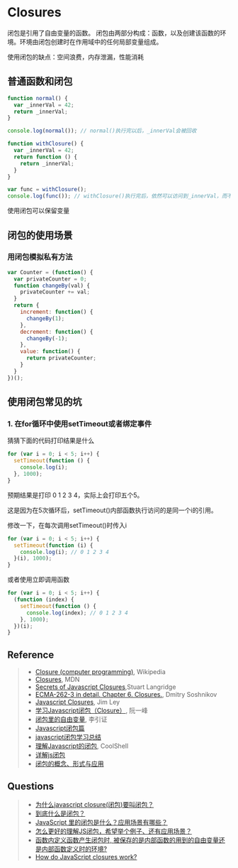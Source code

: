 # Closures

闭包是引用了自由变量的函数。
闭包由两部分构成：函数，以及创建该函数的环境。环境由闭包创建时在作用域中的任何局部变量组成。

使用闭包的缺点：空间浪费，内存泄漏，性能消耗

## 普通函数和闭包

```javascript
function normal() {
  var _innerVal = 42;
  return _innerVal;
}

console.log(normal()); // normal()执行完以后，_innerVal会被回收

function withClosure() {
  var _innerVal = 42;
  return function () {
    return _innerVal;
  }
}

var func = withClosure();
console.log(func()); // withClosure()执行完后，依然可以访问到_innerVal，而不是返回undefined，说明_innerVal没有被回收
```

使用闭包可以保留变量

## 闭包的使用场景

### 用闭包模拟私有方法
```javascript
var Counter = (function() {
  var privateCounter = 0;
  function changeBy(val) {
    privateCounter += val;
  }
  return {
    increment: function() {
      changeBy(1);
    },
    decrement: function() {
      changeBy(-1);
    },
    value: function() {
      return privateCounter;
    }
  }   
})();
```

## 使用闭包常见的坑
### 1. 在for循环中使用setTimeout或者绑定事件
猜猜下面的代码打印结果是什么
```javascript
for (var i = 0; i < 5; i++) {
  setTimeout(function () {
    console.log(i);
  }, 1000);
}
```
预期结果是打印 0 1 2 3 4，实际上会打印五个5。

这是因为在5次循环后，setTimeout()内部函数执行访问的是同一个i的引用。

修改一下，在每次调用setTimeout()时传入i
```javascript
for (var i = 0; i < 5; i++) {
  setTimeout(function (i) {
    console.log(i); // 0 1 2 3 4
  }(i), 1000);
}
```

或者使用立即调用函数
```javascript
for (var i = 0; i < 5; i++) {
  (function (index) {
    setTimeout(function () {
      console.log(index); // 0 1 2 3 4
    }, 1000);
  })(i);
}
```

## Reference
> - [Closure (computer programming)](https://en.wikipedia.org/wiki/Closure_(computer_programming)), Wikipedia
> - [Closures](https://developer.mozilla.org/en-US/docs/Web/JavaScript/Closures), MDN
> - [Secrets of Javascript Closures](http://www.kryogenix.org/code/browser/secrets-of-javascript-closures/secrets_of_javascript_closures.pdf),Stuart Langridge
> - [ECMA-262-3 in detail. Chapter 6. Closures.](http://dmitrysoshnikov.com/ecmascript/chapter-6-closures/), Dmitry Soshnikov
> - [Javascript Closures](http://jibbering.com/faq/notes/closures/), Jim Ley
> - [学习Javascript闭包（Closure）](http://www.ruanyifeng.com/blog/2009/08/learning_javascript_closures.html), 阮一峰
> - [闭包里的自由变量](http://zhuanlan.zhihu.com/browsnet/20658538), 李引证
> - [Javascript闭包篇](http://wlog.cn/javascript/javascript-closures.html)
> - [javascript闭包学习总结](http://cuckoosnest.iteye.com/blog/470121)
> - [理解Javascript的闭包](http://coolshell.cn/articles/6731.html), CoolShell
> - [详解js闭包](https://segmentfault.com/a/1190000000652891)
> - [闭包的概念、形式与应用](https://www.ibm.com/developerworks/cn/linux/l-cn-closure/)

## Questions
> - [为什么javascript closure(闭包)要叫闭包？](https://www.zhihu.com/question/35177512)
> - [到底什么是闭包？](https://www.zhihu.com/question/34210214)
> - [JavaScript 里的闭包是什么？应用场景有哪些？](https://www.zhihu.com/question/19554716)
> - [怎么更好的理解JS闭包，希望举个例子、还有应用场景？](https://www.zhihu.com/question/31383111)
> - [函数内定义函数产生闭包时, 被保存的是内部函数的用到的自由变量还是内部函数定义时的环境?](https://www.zhihu.com/question/24828761)
> - [How do JavaScript closures work?](https://stackoverflow.com/questions/111102/how-do-javascript-closures-work)
